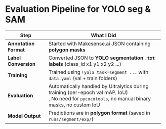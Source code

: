 # Evaluation Pipeline for YOLO seg & SAM

| Step                  | What I Did                                                                                                                                             |
| --------------------- | -------------------------------------------------------------------------------------------------------------------------------------------------------- |
| **Annotation Format** | Started with Makesense.ai JSON containing **polygon masks**                                                                                              |
| **Label Conversion**  | Converted JSON to **YOLO segmentation `.txt` labels** (class\_id x1 y1 x2 y2 ...)                                                                        |
| **Training**          | Trained using `!yolo task=segment ...` with `data.yaml` (val + train folders)                                                                            |
| **Evaluation**        | Automatically handled by Ultralytics during training (per-epoch val mAP, IoU) <br>, No need for `pycocotools`, no manual binary masks, no custom IoU |
| **Model Output**      | Predictions are in **polygon format** (saved in `runs/segment/exp/`)                                                                                     |

